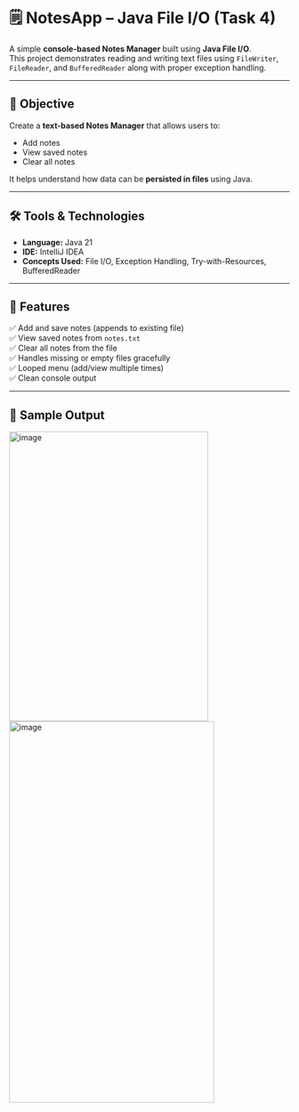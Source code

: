 # 🗒️ NotesApp – Java File I/O (Task 4)

A simple **console-based Notes Manager** built using **Java File I/O**.  
This project demonstrates reading and writing text files using `FileWriter`, `FileReader`, and `BufferedReader` along with proper exception handling.

---

## 🎯 Objective
Create a **text-based Notes Manager** that allows users to:
- Add notes
- View saved notes
- Clear all notes

It helps understand how data can be **persisted in files** using Java.

---

## 🛠️ Tools & Technologies
- **Language:** Java 21
- **IDE:** IntelliJ IDEA
- **Concepts Used:** File I/O, Exception Handling, Try-with-Resources, BufferedReader

---

## 🚀 Features
✅ Add and save notes (appends to existing file)  
✅ View saved notes from `notes.txt`  
✅ Clear all notes from the file  
✅ Handles missing or empty files gracefully  
✅ Looped menu (add/view multiple times)  
✅ Clean console output  

---

## 🧪 Sample Output
<img width="357" height="521" alt="image" src="https://github.com/user-attachments/assets/14089dfe-c3bb-45d9-8698-8915e2c79dc6" />
<img width="368" height="686" alt="image" src="https://github.com/user-attachments/assets/361496d9-489f-4d49-b720-78f31c639221" />

